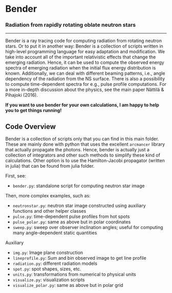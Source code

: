 # Bender
### Radiation from rapidly rotating oblate neutron stars
----------

Bender is a ray tracing code for computing radiation from rotating neutron stars. 
Or to put it in another way: Bender is a collection of scripts written in high-level programming language for easy adaptation and modification.
We take into account all of the important relativistic effects that change the emerging radiation. 
Hence, it can be used to compute the observed energy spectra of emerging radiation when the initial flux energy distribution is known. 
Additionally, we can deal with different beaming patterns, i.e., angle dependency of the radiation from the NS surface. 
There is also a possibility to compute time-dependent spectra for e.g., pulse profile computations. 
For a more in-depth discussion about the physics, see the main paper Nättilä & Pihajoki (2016).

**If you want to use bender for your own calculations, I am happy to help you to get things running!**


## Code Overview

Bender is a collection of scripts only that you can find in this main folder. 
These are mainly done with python that uses the excellent `arcmancer` library that actually propagate the photons.
Hence, bender is actually just a collection of integrators and other such methods to simplify these kind of calculations.
Other option is to use the Hamilton-Jacobi propagator (written in julia) that can be found from julia folder.

First, see:

- `bender.py`: standalone script for computing neutron star image

Then, more complex examples, such as:
- `neutronstar.py`: neutron star image constructed using auxiliary functions and other helper classes
- `pulse.py`: time-dependent pulse profiles from hot spots
- `pulse_polar.py`: same as above but in polar coordinates
- `sweep.py`: sweep over observer inclination angles; useful for computing many angle-dependent static quantities



Auxiliary
- `img.py`: Image plane construction
- `lineprofile.py`: Sum and bin observed image to get line profile
- `radiation.py`: different radiation models
- `spot.py`: spot shapes, sizes, etc.
- `units.py`: transformations from numerical to physical units
- `visualize.py`: visualization scripts 
- `visualize_polar.py`: same as above but in polar grid






